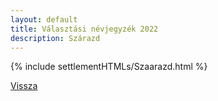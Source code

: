 ```yaml
---
layout: default
title: Választási névjegyzék 2022
description: Szárazd
---
```


{% include settlementHTMLs/Szaarazd.html %}

[Vissza](../)